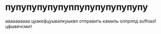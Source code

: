 # пупупупупупуппупупупупупупу
аааааааааа
цуакефцуывапкуыквп
отправить камиль
олпрлпд
aufhiasf
цфывячсмит

